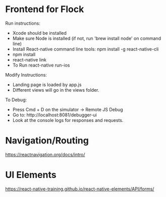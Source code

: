 # Frontend for Flock

Run instructions:
- Xcode should be installed
- Make sure Node is installed (if not, run 'brew install node' on command line)
- Install React-native command line tools: npm install -g react-native-cli
- npm install
- react-native link
- To Run react-native run-ios

Modify Instructions:
- Landing page is loaded by app.js
- Different views will go in the views folder.

To Debug:
- Press Cmd + D on the simulator -> Remote JS Debug
- Go to: http://localhost:8081/debugger-ui 
- Look at the console logs for responses and requests.

# Navigation/Routing
https://reactnavigation.org/docs/intro/

# UI Elements
https://react-native-training.github.io/react-native-elements/API/forms/


